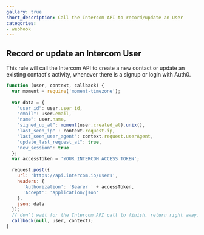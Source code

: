 ```yaml
---
gallery: true
short_description: Call the Intercom API to record/update an User
categories:
- webhook
---
```

## Record or update an Intercom User

This rule will call the Intercom API to create a new contact or update an existing contact's activity, whenever there is a signup or login with Auth0.

```js
function (user, context, callback) {
  var moment = require('moment-timezone');
  
  var data = {
    "user_id": user.user_id,
    "email": user.email,
    "name": user.name,
    "signed_up_at": moment(user.created_at).unix(),
    "last_seen_ip" : context.request.ip,
    "last_seen_user_agent": context.request.userAgent,
    "update_last_request_at": true,
    "new_session": true
  };
  var accessToken = 'YOUR INTERCOM ACCESS TOKEN';

  request.post({
    url: 'https://api.intercom.io/users',
    headers: {
      'Authorization': 'Bearer ' + accessToken,
      'Accept': 'application/json'
    },
    json: data
  });
  // don’t wait for the Intercom API call to finish, return right away.
  callback(null, user, context);
}
```
